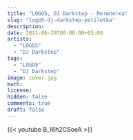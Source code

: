 ```yaml
---
title: "LOGO5, DJ Darkstep - Петилетка" 
slug: "logo5-dj-darkstep-petiletka"
description: 
date: 2011-06-29T00:00:00+03:00
artists:
  - "LOGO5"
  - "DJ Darkstep"
tags:
  - "LOGO5"
  - "DJ Darkstep"
image: cover.jpg
math: 
license: 
hidden: false
comments: true
draft: false
---
```


{{< youtube B_I6h2CSoeA >}}
